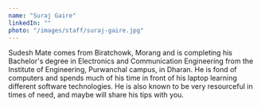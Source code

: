 ```yaml
---
name: "Suraj Gaire"
linkedIn: ""
photo: "/images/staff/suraj-gaire.jpg"
---
```


Sudesh Mate comes from Biratchowk, Morang and is completing his Bachelor's degree in Electronics and Communication Engineering from the Institute of Engineering, Purwanchal campus, in Dharan. He is fond of computers and spends much of his time in front of his laptop learning different software technologies. He is also known to be very resourceful in times of need, and maybe will share his tips with you.
